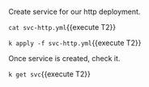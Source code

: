 Create service for our http deployment.

`cat svc-http.yml`{{execute T2}}

`k apply -f svc-http.yml`{{execute T2}}

Once service is created, check it.

`k get svc`{{execute T2}}
